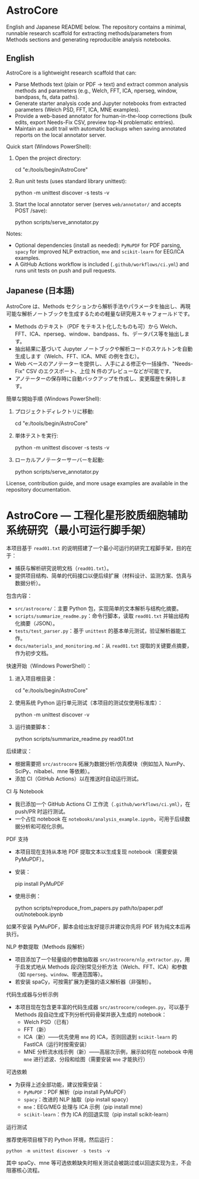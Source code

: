 # AstroCore

English and Japanese README below. The repository contains a minimal, runnable research scaffold for extracting methods/parameters from Methods sections and generating reproducible analysis notebooks.

## English

AstroCore is a lightweight research scaffold that can:

- Parse Methods text (plain or PDF -> text) and extract common analysis methods and parameters (e.g., Welch, FFT, ICA, nperseg, window, bandpass, fs, data paths).
- Generate starter analysis code and Jupyter notebooks from extracted parameters (Welch PSD, FFT, ICA, MNE examples).
- Provide a web-based annotator for human-in-the-loop corrections (bulk edits, export Needs-Fix CSV, preview top-N problematic entries).
- Maintain an audit trail with automatic backups when saving annotated reports on the local annotator server.

Quick start (Windows PowerShell):

1. Open the project directory:

   cd "e:/tools/begin/AstroCore"

2. Run unit tests (uses standard library unittest):

   python -m unittest discover -s tests -v

3. Start the local annotator server (serves `web/annotator/` and accepts POST /save):

   python scripts/serve_annotator.py

Notes:

- Optional dependencies (install as needed): `PyMuPDF` for PDF parsing, `spacy` for improved NLP extraction, `mne` and `scikit-learn` for EEG/ICA examples.
- A GitHub Actions workflow is included (`.github/workflows/ci.yml`) and runs unit tests on push and pull requests.

## Japanese (日本語)

AstroCore は、Methods セクションから解析手法やパラメータを抽出し、再現可能な解析ノートブックを生成するための軽量な研究用スキャフォールドです。

- Methods のテキスト（PDF をテキスト化したものも可）から Welch、FFT、ICA、nperseg、window、bandpass、fs、データパス等を抽出します。
- 抽出結果に基づいて Jupyter ノートブックや解析コードのスケルトンを自動生成します（Welch、FFT、ICA、MNE の例を含む）。
- Web ベースのアノテーターを提供し、人手による修正や一括操作、"Needs-Fix" CSV のエクスポート、上位 N 件のプレビューなどが可能です。
- アノテーターの保存時に自動バックアップを作成し、変更履歴を保持します。

簡単な開始手順 (Windows PowerShell):

1. プロジェクトディレクトリに移動:

   cd "e:/tools/begin/AstroCore"

2. 単体テストを実行:

   python -m unittest discover -s tests -v

3. ローカルアノテーターサーバーを起動:

   python scripts/serve_annotator.py

License, contribution guide, and more usage examples are available in the repository documentation.
# AstroCore — 工程化星形胶质细胞辅助系统研究（最小可运行脚手架）

本项目基于 `read01.txt` 的说明搭建了一个最小可运行的研究工程脚手架，目的在于：

- 捕获与解析研究说明文档（`read01.txt`）。
- 提供项目结构、简单的代码接口以便后续扩展（材料设计、监测方案、仿真与数据分析）。

包含内容：

- `src/astrocore/`：主要 Python 包，实现简单的文本解析与结构化摘要。
- `scripts/summarize_readme.py`：命令行脚本，读取 `read01.txt` 并输出结构化摘要（JSON）。
- `tests/test_parser.py`：基于 `unittest` 的基本单元测试，验证解析器能工作。
- `docs/materials_and_monitoring.md`：从 `read01.txt` 提取的关键要点摘要，作为初步文档。

快速开始（Windows PowerShell）：

1. 进入项目根目录：

   cd "e:/tools/begin/AstroCore"

2. 使用系统 Python 运行单元测试（本项目的测试仅使用标准库）：

   python -m unittest discover -v

3. 运行摘要脚本：

   python scripts/summarize_readme.py read01.txt

后续建议：

- 根据需要把 `src/astrocore` 拓展为数据分析/仿真模块（例如加入 NumPy、SciPy、nibabel、mne 等依赖）。
- 添加 CI（GitHub Actions）以在推送时自动运行测试。

CI 与 Notebook

- 我已添加一个 GitHub Actions CI 工作流（`.github/workflows/ci.yml`），在 push/PR 时运行测试。
- 一个占位 notebook 在 `notebooks/analysis_example.ipynb`，可用于后续数据分析和可视化示例。

PDF 支持

- 本项目现在支持从本地 PDF 提取文本以生成复现 notebook（需要安装 PyMuPDF）。
- 安装：

   pip install PyMuPDF

- 使用示例：

   python scripts/reproduce_from_papers.py path/to/paper.pdf out/notebook.ipynb

如果不安装 PyMuPDF，脚本会给出友好提示并建议你先将 PDF 转为纯文本后再执行。

NLP 参数提取（Methods 段解析）

- 项目添加了一个轻量级的参数抽取器 `src/astrocore/nlp_extractor.py`，用于启发式地从 Methods 段识别常见分析方法（Welch、FFT、ICA）和参数（如 `nperseg`、`window`、带通范围等）。
- 若安装 spaCy，可按需扩展为更强的语义解析器（非强制）。

代码生成器与分析示例

- 本项目现在包含更丰富的代码生成器 `src/astrocore/codegen.py`，可以基于 Methods 段自动生成下列分析代码骨架并嵌入生成的 notebook：
   - Welch PSD（已有）
   - FFT（新）
   - ICA（新）——优先使用 `mne` 的 ICA，否则回退到 `scikit-learn` 的 FastICA（运行时按需安装）
   - MNE 分析流水线示例（新）——高层次示例，展示如何在 notebook 中用 `mne` 进行滤波、分段和绘图（需要安装 `mne` 才能执行）

可选依赖

- 为获得上述全部功能，建议按需安装：
   - `PyMuPDF`：PDF 解析（pip install PyMuPDF）
   - `spacy`：改进的 NLP 抽取（pip install spacy）
   - `mne`：EEG/MEG 处理与 ICA 示例（pip install mne）
   - `scikit-learn`：作为 ICA 的回退实现（pip install scikit-learn）

运行测试

推荐使用项目根下的 Python 环境，然后运行：

```powershell
python -m unittest discover -s tests -v
```

其中 spaCy、mne 等可选依赖缺失时相关测试会被跳过或以回退实现为主，不会阻塞核心流程。


